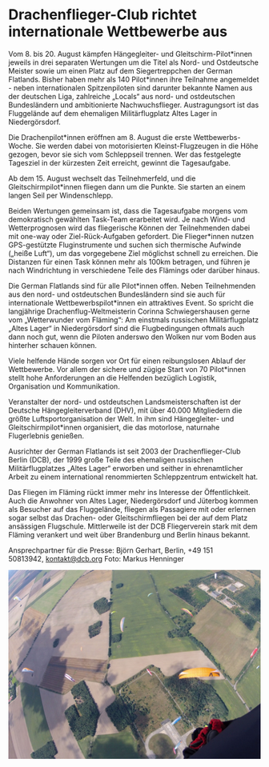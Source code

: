 # Drachenflieger-Club richtet internationale Wettbewerbe aus

Vom 8. bis 20. August kämpfen Hängegleiter- und Gleitschirm-Pilot\*innen jeweils in drei separaten Wertungen um die Titel als Nord- und Ostdeutsche Meister sowie um einen Platz auf dem Siegertreppchen der German Flatlands. Bisher haben mehr als 140 Pilot\*innen ihre Teilnahme angemeldet - neben internationalen Spitzenpiloten sind darunter bekannte Namen aus der deutschen Liga, zahlreiche „Locals“ aus nord- und ostdeutschen Bundesländern und ambitionierte Nachwuchsflieger. Austragungsort ist das Fluggelände auf dem ehemaligen Militärflugplatz Altes Lager in Niedergörsdorf.

Die Drachenpilot\*innen eröffnen am 8. August die erste Wettbewerbs-Woche. Sie werden dabei von motorisierten Kleinst-Flugzeugen in die Höhe gezogen, bevor sie sich vom Schleppseil trennen. Wer das festgelegte Tagesziel in der kürzesten Zeit erreicht, gewinnt die Tagesaufgabe.

Ab dem 15. August wechselt das Teilnehmerfeld, und die Gleitschirmpilot\*innen fliegen dann um die Punkte. Sie starten an einem langen Seil per Windenschlepp. 

Beiden Wertungen gemeinsam ist, dass die Tagesaufgabe morgens vom demokratisch gewählten Task-Team erarbeitet wird. Je nach Wind- und Wetterprognosen wird das fliegerische Können der Teilnehmenden dabei mit one-way oder Ziel-Rück-Aufgaben gefordert. Die Flieger\*innen nutzen GPS-gestützte Fluginstrumente und suchen sich thermische Aufwinde („heiße Luft“), um das vorgegebene Ziel möglichst schnell zu erreichen. Die Distanzen für einen Task können mehr als 100km betragen, und führen je nach Windrichtung in verschiedene Teile des Flämings oder darüber hinaus.

Die German Flatlands sind für alle Pilot\*innen offen. Neben Teilnehmenden aus den nord- und ostdeutschen Bundesländern sind sie auch für internationale Wettbewerbspilot\*innen ein attraktives Event. So spricht die langjährige Drachenflug-Weltmeisterin Corinna Schwiegershausen gerne vom „Wetterwunder vom Fläming“: Am einstmals russischen Militärflugplatz „Altes Lager“ in Niedergörsdorf sind die Flugbedingungen oftmals auch dann noch gut, wenn die Piloten anderswo den Wolken nur vom Boden aus hinterher schauen können. 

Viele helfende Hände sorgen vor Ort für einen reibungslosen Ablauf der Wettbewerbe. Vor allem der sichere und zügige Start von 70 Pilot\*innen stellt hohe Anforderungen an die Helfenden bezüglich Logistik, Organisation und Kommunikation.

Veranstalter der nord- und ostdeutschen Landsmeisterschaften ist der Deutsche Hängegleiterverband (DHV), mit über 40.000 Mitgliedern die größte Luftsportorganisation der Welt. In ihm sind Hängegleiter- und Gleitschirmpilot\*innen organisiert, die das motorlose, naturnahe Flugerlebnis genießen. 

Ausrichter der German Flatlands ist seit 2003 der Drachenflieger-Club Berlin (DCB), der 1999 große Teile des ehemaligen russischen Militärflugplatzes „Altes Lager“ erworben und seither in ehrenamtlicher Arbeit zu einem international renommierten Schleppzentrum entwickelt hat.

Das Fliegen im Fläming rückt immer mehr ins Interesse der Öffentlichkeit. Auch die Anwohner von Altes Lager, Niedergörsdorf und Jüterbog kommen als Besucher auf das Fluggelände, fliegen als Passagiere mit oder erlernen sogar selbst das Drachen- oder Gleitschirmfliegen bei der auf dem Platz ansässigen Flugschule. Mittlerweile ist der DCB Fliegerverein stark mit dem Fläming verankert und weit über Brandenburg und Berlin hinaus bekannt.

Ansprechpartner für die Presse: Björn Gerhart, Berlin, +49 151 50813942, kontakt@dcb.org
Foto: Markus Henninger

![Gleitschirm-Pilot\*innen über Altes Lager](img/gs-wettbewerb-flatlands-altes-lager.jpg)
